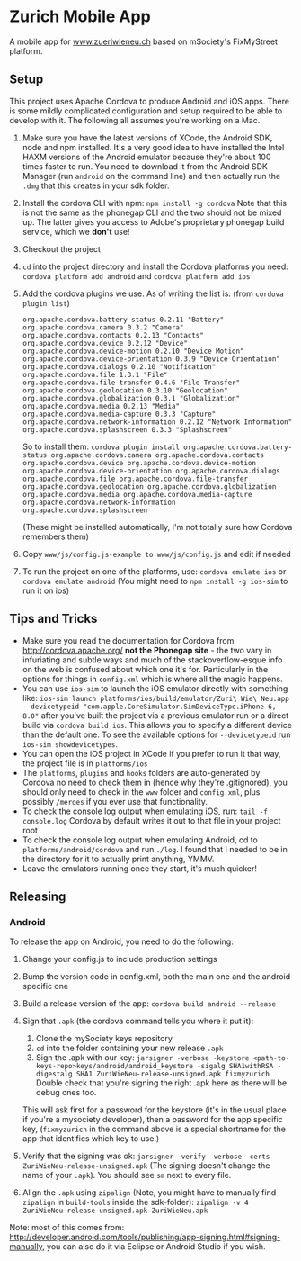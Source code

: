 Zurich Mobile App
=================

A mobile app for www.zueriwieneu.ch based on mSociety's FixMyStreet platform.

Setup
-----
This project uses Apache Cordova to produce Android and iOS apps. There is
some mildly complicated configuration and setup required to be able to develop
with it. The following all assumes you're working on a Mac.

1. Make sure you have the latest versions of XCode, the Android SDK, node and
npm installed. It's a very good idea to have installed the Intel HAXM versions
of the Android emulator because they're about 100 times faster to run. You need
to download it from the Android SDK Manager (run `android` on the command line)
and then actually run the `.dmg` that this creates in your sdk folder.

2. Install the cordova CLI with npm: `npm install -g cordova`
Note that this is not the same as the phonegap CLI and the two should not be
mixed up. The latter gives you access to Adobe's proprietary phonegap build
service, which we **don't** use!

3. Checkout the project

4. `cd` into the project directory and install the Cordova platforms you need:
`cordova platform add android` and `cordova platform add ios`

5. Add the cordova plugins we use. As of writing the list is: (from `cordova plugin list`)

   ```
   org.apache.cordova.battery-status 0.2.11 "Battery"
   org.apache.cordova.camera 0.3.2 "Camera"
   org.apache.cordova.contacts 0.2.13 "Contacts"
   org.apache.cordova.device 0.2.12 "Device"
   org.apache.cordova.device-motion 0.2.10 "Device Motion"
   org.apache.cordova.device-orientation 0.3.9 "Device Orientation"
   org.apache.cordova.dialogs 0.2.10 "Notification"
   org.apache.cordova.file 1.3.1 "File"
   org.apache.cordova.file-transfer 0.4.6 "File Transfer"
   org.apache.cordova.geolocation 0.3.10 "Geolocation"
   org.apache.cordova.globalization 0.3.1 "Globalization"
   org.apache.cordova.media 0.2.13 "Media"
   org.apache.cordova.media-capture 0.3.3 "Capture"
   org.apache.cordova.network-information 0.2.12 "Network Information"
   org.apache.cordova.splashscreen 0.3.3 "Splashscreen"
   ```

   So to install them: `cordova plugin install org.apache.cordova.battery-status org.apache.cordova.camera org.apache.cordova.contacts org.apache.cordova.device org.apache.cordova.device-motion org.apache.cordova.device-orientation org.apache.cordova.dialogs org.apache.cordova.file org.apache.cordova.file-transfer org.apache.cordova.geolocation org.apache.cordova.globalization org.apache.cordova.media org.apache.cordova.media-capture org.apache.cordova.network-information org.apache.cordova.splashscreen`

   (These might be installed automatically, I'm not totally sure how Cordova remembers them)

6. Copy `www/js/config.js-example to www/js/config.js` and edit if needed

7. To run the project on one of the platforms, use: `cordova emulate ios` or `cordova emulate android`
(You might need to `npm install -g ios-sim` to run it on ios)

Tips and Tricks
--------------
- Make sure you read the documentation for Cordova from http://cordova.apache.org/
**not the Phonegap site** - the two vary in infuriating and subtle ways and much
of the stackoverflow-esque info on the web is confused about which one it's for.
Particularly in the options for things in `config.xml` which is where all the
magic happens.
- You can use `ios-sim` to launch the iOS emulator directly with something like:
`ios-sim launch platforms/ios/build/emulator/Zuri\ Wie\ Neu.app --devicetypeid "com.apple.CoreSimulator.SimDeviceType.iPhone-6, 8.0"` after you've built the project via a previous
emulator run or a direct build via `cordova build ios`. This allows you to
specify a different device than the default one. To see the available options
for `--devicetypeid` run `ios-sim showdevicetypes`.
- You can open the iOS project in XCode if you prefer to run it that way, the
project file is in `platforms/ios`
- The `platforms`, `plugins` and `hooks` folders are auto-generated by Cordova
no need to check them in (hence why they're .gitignored), you should only need
to check in the `www` folder and `config.xml`, plus possibly `/merges` if you
ever use that functionality.
- To check the console log output when emulating iOS, run: `tail -f console.log`
Cordova by default writes it out to that file in your project root
- To check the console log output when emulating Android, cd to
`platforms/android/cordova` and run `./log`. I found that I needed to be in the
directory for it to actually print anything, YMMV.
- Leave the emulators running once they start, it's much quicker!

Releasing
---------
### Android
To release the app on Android, you need to do the following:

1. Change your config.js to include production settings

2. Bump the version code in config.xml, both the main one and the android specific one

2. Build a release version of the app: `cordova build android --release`

3. Sign that `.apk` (the cordova command tells you where it put it):
    1. Clone the mySociety keys repository
    2. `cd` into the folder containing your new release `.apk`
    3. Sign the .apk with our key: `jarsigner -verbose -keystore <path-to-keys-repo>keys/android/android_keystore -sigalg SHA1withRSA -digestalg SHA1 ZuriWieNeu-release-unsigned.apk fixmyzurich` Double check that you're signing the right .apk here as there
    will be debug ones too.

      This will ask first for a password for the keystore (it's in the usual place
      if you're a mysociety developer), then a password for the app specific key,
      (`fixmyzurich` in the command above is a special shortname for the app that
      identifies which key to use.)

4. Verify that the signing was ok: `jarsigner -verify -verbose -certs ZuriWieNeu-release-unsigned.apk` (The signing doesn't change the name of your `.apk`). You should
see `sm` next to every file.

5. Align the `.apk` using `zipalign` (Note, you might have to manually find `zipalign` in `build-tools` inside the sdk-folder): `zipalign -v 4 ZuriWieNeu-release-unsigned.apk ZuriWieNeu.apk`

Note: most of this comes from: http://developer.android.com/tools/publishing/app-signing.html#signing-manually, you can also do it via Eclipse or Android Studio if you wish.
